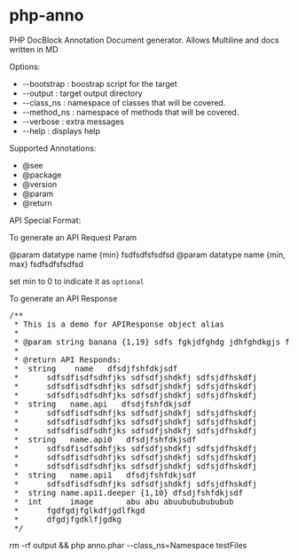 php-anno
========

PHP DocBlock Annotation Document generator. Allows Multiline and docs written in MD

Options:

* --bootstrap : boostrap script for the target
* --output : target output directory
* --class_ns : namespace of classes that will be covered.
* --method_ns : namespace of methods that will be covered.
* --verbose : extra messages
* --help : displays help

Supported Annotations:

* @see
* @package
* @version
* @param
* @return

API Special Format:

To generate an API Request Param

@param   datatype      name       {min}      fsdfsdfsfsdfsd
@param   datatype      name       {min, max} fsdfsdfsfsdfsd

set min to 0 to indicate it as `optional`

To generate an API Response
<pre>
/**
 * This is a demo for APIResponse object alias
 *
 * @param string banana {1,19} sdfs fgkjdfghdg jdhfghdkgjs fgdjfhgkdgh
 *
 * @return API Responds:
 *  string    name   dfsdjfshfdkjsdf
 *      sdfsdfisdfsdhfjks sdfsdfjshdkfj sdfsjdfhskdfj
 *      sdfsdfisdfsdhfjks sdfsdfjshdkfj sdfsjdfhskdfj
 *      sdfsdfisdfsdhfjks sdfsdfjshdkfj sdfsjdfhskdfj
 *  string   name.api   dfsdjfshfdkjsdf
 *      sdfsdfisdfsdhfjks sdfsdfjshdkfj sdfsjdfhskdfj
 *      sdfsdfisdfsdhfjks sdfsdfjshdkfj sdfsjdfhskdfj
 *      sdfsdfisdfsdhfjks sdfsdfjshdkfj sdfsjdfhskdfj
 *  string   name.api0   dfsdjfshfdkjsdf
 *      sdfsdfisdfsdhfjks sdfsdfjshdkfj sdfsjdfhskdfj
 *      sdfsdfisdfsdhfjks sdfsdfjshdkfj sdfsjdfhskdfj
 *      sdfsdfisdfsdhfjks sdfsdfjshdkfj sdfsjdfhskdfj
 *  string   name.api1   dfsdjfshfdkjsdf
 *      sdfsdfisdfsdhfjks sdfsdfjshdkfj sdfsjdfhskdfj
 *  string name.api1.deeper {1,10} dfsdjfshfdkjsdf
 *  int      image       abu abu abuubububububub
 *      fgdfgdjfglkdfjgdlfkgd
 *      dfgdjfgdklfjgdkg
 */
</pre>

rm -rf output && php anno.phar --class_ns=Namespace testFiles
